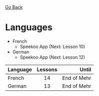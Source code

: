 [Go Back](https://github.com/arm-on/plan/blob/main/README.md)

# Languages

- French
    - Speekoo App (Next: Lesson 10)
- German
    - Speekoo App (Next: Lesson 12)

| Language   |      Lessons      |  Until |
|----------|:-------------:|------:|
| French |  14 | End of Mehr |
| German | 13 | End of Mehr |